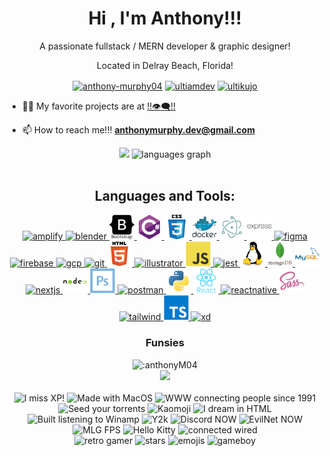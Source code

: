 <h1 align="center">Hi , I'm Anthony!!!</h1>
<p align="center">A passionate fullstack / MERN developer & graphic designer!</p>
<p align="center">Located in Delray Beach, Florida!</p>
<p align="center">
<a href="https://linkedin.com/in/anthony-murphy04" target="blank"><img align="center" src="https://raw.githubusercontent.com/rahuldkjain/github-profile-readme-generator/master/src/images/icons/Social/linked-in-alt.svg" alt="anthony-murphy04" height="30" width="40" /></a>
<a href="https://instagram.com/anthony04dev" target="blank"><img align="center" src="https://raw.githubusercontent.com/rahuldkjain/github-profile-readme-generator/master/src/images/icons/Social/instagram.svg" alt="ultiamdev" height="30" width="40" /></a>
<a href="https://dribbble.com/ultikujo" target="blank"><img align="center" src="https://raw.githubusercontent.com/rahuldkjain/github-profile-readme-generator/master/src/images/icons/Social/dribbble.svg" alt="ultikujo" height="30" width="40" /></a></p>

- 👨‍💻 My favorite projects are at [!!👁️‍🗨️!!](https://anthonymurphydev.web.app/#works)

- 📫 How to reach me!!! **anthonymurphy.dev@gmail.com**

<div align="center">
<img href="https://streak-stats.demolab.com/demo/" src="https://streak-stats.demolab.com?user=AnthonyM04&theme=github-dark-blue&hide_border=true&border_radius=0"  width="500"/>
<img src="https://github-readme-stats.vercel.app/api/wakatime?username=AnthonyM04&theme=github_dark&layout=compact&hide_border=true&border_radius=0" width="500" alt="languages graph"  />
</div>


<br/>
<h2 align="center">Languages and Tools:</h2>
<p align="center"> <a href="https://aws.amazon.com/amplify/" target="_blank" rel="noreferrer"> <img src="https://docs.amplify.aws/assets/logo-dark.svg" alt="amplify" width="40" height="40"/> </a> <a href="https://www.blender.org/" target="_blank" rel="noreferrer"> <img src="https://download.blender.org/branding/community/blender_community_badge_white.svg" alt="blender" width="40" height="40"/> </a> <a href="https://getbootstrap.com" target="_blank" rel="noreferrer"> <img src="https://raw.githubusercontent.com/devicons/devicon/master/icons/bootstrap/bootstrap-plain-wordmark.svg" alt="bootstrap" width="40" height="40"/> </a> <a href="https://www.w3schools.com/cs/" target="_blank" rel="noreferrer"> <img src="https://raw.githubusercontent.com/devicons/devicon/master/icons/csharp/csharp-original.svg" alt="csharp" width="40" height="40"/> </a> <a href="https://www.w3schools.com/css/" target="_blank" rel="noreferrer"> <img src="https://raw.githubusercontent.com/devicons/devicon/master/icons/css3/css3-original-wordmark.svg" alt="css3" width="40" height="40"/> </a> <a href="https://www.docker.com/" target="_blank" rel="noreferrer"> <img src="https://raw.githubusercontent.com/devicons/devicon/master/icons/docker/docker-original-wordmark.svg" alt="docker" width="40" height="40"/> </a> <a href="https://www.electronjs.org" target="_blank" rel="noreferrer"> <img src="https://raw.githubusercontent.com/devicons/devicon/master/icons/electron/electron-original.svg" alt="electron" width="40" height="40"/> </a> <a href="https://expressjs.com" target="_blank" rel="noreferrer"> <img src="https://raw.githubusercontent.com/devicons/devicon/master/icons/express/express-original-wordmark.svg" alt="express" width="40" height="40"/> </a> <a href="https://www.figma.com/" target="_blank" rel="noreferrer"> <img src="https://www.vectorlogo.zone/logos/figma/figma-icon.svg" alt="figma" width="40" height="40"/> </a> <a href="https://firebase.google.com/" target="_blank" rel="noreferrer"> <img src="https://www.vectorlogo.zone/logos/firebase/firebase-icon.svg" alt="firebase" width="40" height="40"/> </a> <a href="https://cloud.google.com" target="_blank" rel="noreferrer"> <img src="https://www.vectorlogo.zone/logos/google_cloud/google_cloud-icon.svg" alt="gcp" width="40" height="40"/> </a> <a href="https://git-scm.com/" target="_blank" rel="noreferrer"> <img src="https://www.vectorlogo.zone/logos/git-scm/git-scm-icon.svg" alt="git" width="40" height="40"/> </a> <a href="https://www.w3.org/html/" target="_blank" rel="noreferrer"> <img src="https://raw.githubusercontent.com/devicons/devicon/master/icons/html5/html5-original-wordmark.svg" alt="html5" width="40" height="40"/> </a> <a href="https://www.adobe.com/in/products/illustrator.html" target="_blank" rel="noreferrer"> <img src="https://www.vectorlogo.zone/logos/adobe_illustrator/adobe_illustrator-icon.svg" alt="illustrator" width="40" height="40"/> </a> <a href="https://developer.mozilla.org/en-US/docs/Web/JavaScript" target="_blank" rel="noreferrer"> <img src="https://raw.githubusercontent.com/devicons/devicon/master/icons/javascript/javascript-original.svg" alt="javascript" width="40" height="40"/> </a> <a href="https://jestjs.io" target="_blank" rel="noreferrer"> <img src="https://www.vectorlogo.zone/logos/jestjsio/jestjsio-icon.svg" alt="jest" width="40" height="40"/> </a> <a href="https://www.linux.org/" target="_blank" rel="noreferrer"> <img src="https://raw.githubusercontent.com/devicons/devicon/master/icons/linux/linux-original.svg" alt="linux" width="40" height="40"/> </a> <a href="https://www.mongodb.com/" target="_blank" rel="noreferrer"> <img src="https://raw.githubusercontent.com/devicons/devicon/master/icons/mongodb/mongodb-original-wordmark.svg" alt="mongodb" width="40" height="40"/> </a> <a href="https://www.mysql.com/" target="_blank" rel="noreferrer"> <img src="https://raw.githubusercontent.com/devicons/devicon/master/icons/mysql/mysql-original-wordmark.svg" alt="mysql" width="40" height="40"/> </a> <a href="https://nextjs.org/" target="_blank" rel="noreferrer"> <img src="https://cdn.worldvectorlogo.com/logos/nextjs-2.svg" alt="nextjs" width="40" height="40"/> </a> <a href="https://nodejs.org" target="_blank" rel="noreferrer"> <img src="https://raw.githubusercontent.com/devicons/devicon/master/icons/nodejs/nodejs-original-wordmark.svg" alt="nodejs" width="40" height="40"/> </a> <a href="https://www.photoshop.com/en" target="_blank" rel="noreferrer"> <img src="https://raw.githubusercontent.com/devicons/devicon/master/icons/photoshop/photoshop-line.svg" alt="photoshop" width="40" height="40"/> </a> <a href="https://postman.com" target="_blank" rel="noreferrer"> <img src="https://www.vectorlogo.zone/logos/getpostman/getpostman-icon.svg" alt="postman" width="40" height="40"/> </a> <a href="https://www.python.org" target="_blank" rel="noreferrer"> <img src="https://raw.githubusercontent.com/devicons/devicon/master/icons/python/python-original.svg" alt="python" width="40" height="40"/> </a> <a href="https://reactjs.org/" target="_blank" rel="noreferrer"> <img src="https://raw.githubusercontent.com/devicons/devicon/master/icons/react/react-original-wordmark.svg" alt="react" width="40" height="40"/> </a> <a href="https://reactnative.dev/" target="_blank" rel="noreferrer"> <img src="https://reactnative.dev/img/header_logo.svg" alt="reactnative" width="40" height="40"/> </a> <a href="https://sass-lang.com" target="_blank" rel="noreferrer"> <img src="https://raw.githubusercontent.com/devicons/devicon/master/icons/sass/sass-original.svg" alt="sass" width="40" height="40"/> </a> <a href="https://tailwindcss.com/" target="_blank" rel="noreferrer"> <img src="https://www.vectorlogo.zone/logos/tailwindcss/tailwindcss-icon.svg" alt="tailwind" width="40" height="40"/> </a> <a href="https://www.typescriptlang.org/" target="_blank" rel="noreferrer"> <img src="https://raw.githubusercontent.com/devicons/devicon/master/icons/typescript/typescript-original.svg" alt="typescript" width="40" height="40"/> </a> <a href="https://www.adobe.com/products/xd.html" target="_blank" rel="noreferrer"> <img src="https://cdn.worldvectorlogo.com/logos/adobe-xd.svg" alt="xd" width="40" height="40"/> </a> </p>

<h3 align="center">Funsies</h3>
<div align="center">
<img src="https://count.getloli.com/get/@:AnthonyM04" alt=":anthonyM04" />
<br/>
<img href="https://www.last.fm/user/ultikujo" src="https://lastfm-recently-played.vercel.app/api?user=ultikujo" height="auto" width="350px"/>
</div>
<br/>
<div align="center">
  <img src="https://i.imgur.com/7qNWprQ.gif" alt="I miss XP!" height="40"/>
  <img src="https://i.imgur.com/GNyF1An.gif" alt="Made with MacOS" height="40"/>
  <img src="https://i.imgur.com/EBltU0s.gif" alt="WWW connecting people since 1991" height="40"/>
  <img src="https://i.imgur.com/lfNRveK.gif" alt="Seed your torrents" height="40"/>
  <img src="https://i.imgur.com/KDF1Zwe.gif" alt="Kaomoji" height="40"/>
  <img src="https://i.imgur.com/sKyhIzd.gif" alt="I dream in HTML" height="40"/>
  <img src="https://i.imgur.com/VqP2Fvr.gif" alt="Built listening to Winamp" height="40"/>
  <img src="https://i.imgur.com/mWuMOY7.gif" alt="Y2k" height="40"/>
  <img src="https://i.imgur.com/yYVPQRs.png" alt="Discord NOW" height="40"/>
  <img src="https://i.imgur.com/6zAXmSE.gif" alt="EvilNet NOW" height="40"/>
  <img src="https://i.imgur.com/y4a0Bv0.gif" alt="MLG FPS" height="40"/>
  <img src="https://i.imgur.com/T5Yj2wG.gif" alt="Hello Kitty" height="40"/>
  <img src="https://i.imgur.com/IN5ENBq.gif" alt="connected wired" height="40"/>
</div>

<div align="center">
  <img src="https://i.imgur.com/DZcDl6C.png" alt="retro gamer" height="56"/>
  <img src="https://i.imgur.com/L81Gn1m.gif" alt="stars" height="56"/>
  <img src="https://i.imgur.com/OFIAG6f.gif" alt="emojis" height="56"/>
  <img src="https://i.imgur.com/Hp5aRQI.gif" alt="gameboy" height="56"/>
</div>
